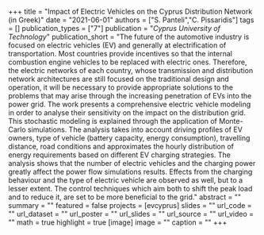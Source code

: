+++
title = "Impact of Electric Vehicles on the Cyprus Distribution Network (in Greek)"
date = "2021-06-01"
authors = ["S. Panteli","C. Pissaridis"]
tags = []
publication_types = ["7"]
publication = "_Cyprus University of Technology_"
publication_short = "The future of the automotive industry is focused on electric vehicles (EV) and generally at electrification of transportation. Most countries provide incentives so that the internal combustion engine vehicles to be replaced with electric ones. Therefore, the electric networks of each country, whose transmission and distribution network architectures are still focused on the traditional design and operation, it will be necessary to provide appropriate solutions to the problems that may arise through the increasing penetration of EVs into the power grid. The work presents a comprehensive electric vehicle modeling in order to analyse their sensitivity on the impact on the distribution grid. This stochastic modeling is explained through the application of Monte-Carlo simulations. The analysis takes into account driving profiles of EV owners, type of vehicle (battery capacity, energy consumption), travelling distance, road conditions and approximates the hourly distribution of energy requirements based on different EV charging strategies. The analysis shows that the number of electric vehicles and the charging power greatly affect the power flow simulations results. Effects from the charging behaviour and the type of electric vehicle are observed as well, but to a lesser extent. The control techniques which aim both to shift the peak load and to reduce it, are set to be more beneficial to the grid."
abstract = ""
summary = ""
featured = false
projects = [evcyprus]
slides = ""
url_code = ""
url_dataset = ""
url_poster = ""
url_slides = ""
url_source = ""
url_video = ""
math = true
highlight = true
[image]
image = ""
caption = ""
+++

